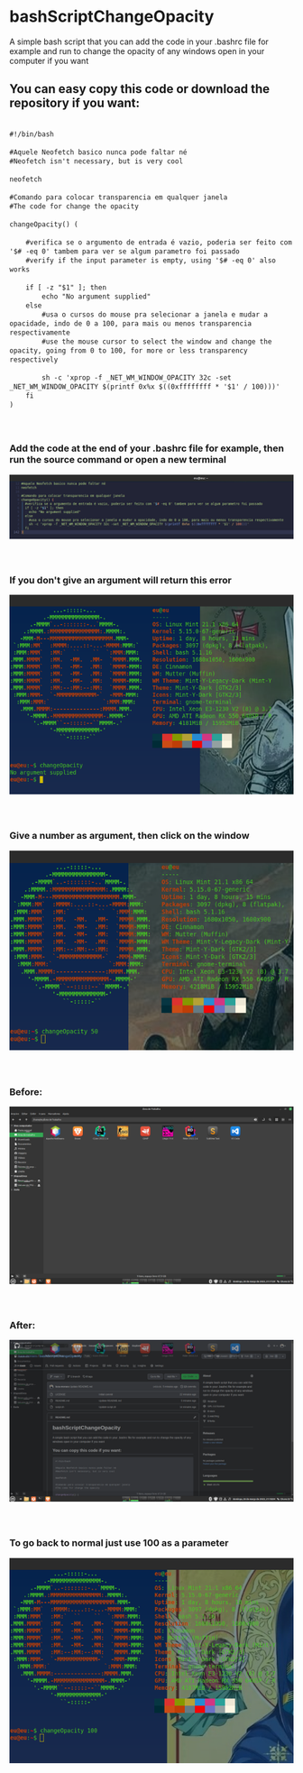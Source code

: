 # bashScriptChangeOpacity
A simple bash script that you can add the code in your .bashrc file for example and run to change the opacity of any windows open in your computer if you want

## You can easy copy this code or download the repository if you want:

```shell

#!/bin/bash

#Aquele Neofetch basico nunca pode faltar né
#Neofetch isn't necessary, but is very cool

neofetch

#Comando para colocar transparencia em qualquer janela
#The code for change the opacity

changeOpacity() (

	#verifica se o argumento de entrada é vazio, poderia ser feito com '$# -eq 0' tambem para ver se algum parametro foi passado
	#verify if the input parameter is empty, using '$# -eq 0' also works

	if [ -z "$1" ]; then
		echo "No argument supplied"
	else
		#usa o cursos do mouse pra selecionar a janela e mudar a opacidade, indo de 0 a 100, para mais ou menos transparencia respectivamente
		#use the mouse cursor to select the window and change the opacity, going from 0 to 100, for more or less transparency respectively

		sh -c 'xprop -f _NET_WM_WINDOW_OPACITY 32c -set _NET_WM_WINDOW_OPACITY $(printf 0x%x $((0xffffffff * '$1' / 100)))'
	fi
)

```

&nbsp;

##

### Add the code at the end of your .bashrc file for example, then run the source command or open a new terminal

![Bashrc file with the code](https://github.com/luca-moraes/bashScriptChangeOpacity/blob/main/imgs/1.png)

&nbsp;

##

### If you don't give an argument will return this error

![Bashrc file with the code](https://github.com/luca-moraes/bashScriptChangeOpacity/blob/main/imgs/2.png)

&nbsp;

##

### Give a number as argument, then click on the window

![Bashrc file with the code](https://github.com/luca-moraes/bashScriptChangeOpacity/blob/main/imgs/3.png)

&nbsp;

##

### Before:

![Bashrc file with the code](https://github.com/luca-moraes/bashScriptChangeOpacity/blob/main/imgs/4.png)

&nbsp;

##

### After:

![Bashrc file with the code](https://github.com/luca-moraes/bashScriptChangeOpacity/blob/main/imgs/5.png)

&nbsp;

##

### To go back to normal just use 100 as a parameter

![Bashrc file with the code](https://github.com/luca-moraes/bashScriptChangeOpacity/blob/main/imgs/6.png)
